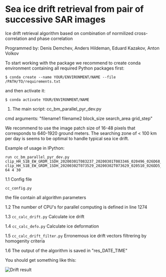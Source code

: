 # Sea ice drift retrieval from pair of successive SAR images
Ice drift retrieval algorithm based on combination of normilized cross-correlation and phase correlation

Programmed by: Denis Demchev, Anders Hildeman, Eduard Kazakov, Anton Volkov

To start working with the package we recommend to create conda environment containing all required Python packages first:

```
$ conda create --name YOUR/ENVIRONMENT/NAME --file /PATH/TO/requirements.txt
```

and then activate it:

```
$ conda activate YOUR/ENVIRONMENT/NAME
```

1. The main script:
cc_bm_parallel_pyr_dev.py

cmd arguments:
"filename1 filename2 block_size search_area grid_step"

We recommend to use the image patch size of 16-48 pixels that corresponds to 640-1920 ground meters. The searching zone of < 100 km per day is seems to be optimal to handle typical sea ice drift. 

Example of usage in IPython: 

```
run cc_bm_parallel_pyr_dev.py clip_HH_S1B_EW_GRDM_1SDH_20200301T083237_20200301T083346_020496_026D68_5471_adjusted.tif clip_HH_S1B_EW_GRDM_1SDH_20200302T073529_20200302T073629_020510_026DD5_27F9_adjusted.tif 64 4 30

```

1.1 Config file
```
cc_config.py
```

the file contain all algorithm parameters

1.2 The number of CPU's for parallel computing is defined in line 1274
 
1.3 ```cc_calc_drift.py```
Calculate ice drift
 
1.4 ```cc_calc_defo.py```
Calculate ice deformation
 
1.5 ```cc_calc_drift_filter.py```
Erronemous ice drift vectors filtrering by homogenity criteria

1.6
The output of the algorithm is saved in "res_DATE_TIME"

You should get something like this:

![Drift result](test_res.png)
